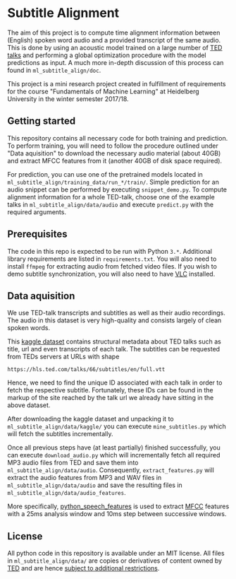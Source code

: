 # Subtitle Alignment

The aim of this project is to compute time alignment information between (English) spoken word audio and a provided transcript of the same audio. This is done by using an acoustic model trained on a large number of [TED talks](https://ted.com) and performing a global optimization procedure with the model predictions as input. A much more in-depth discussion of this process can found in `ml_subtitle_align/doc`.

This project is a mini research project created in fulfillment of requirements for the course "Fundamentals of Machine Learning" at Heidelberg University in the winter semester 2017/18.

## Getting started
This repository contains all necessary code for both training and prediction. To perform training, you will need to follow the procedure outlined under "Data aquisition" to download the necessary audio material (about 40GB) and extract MFCC features from it (another 40GB of disk space required). 

For prediction, you can use one of the pretrained models located in `ml_subtitle_align/training_data/run_*/train/`. Simple prediction for an audio snippet can be performed by executing `snippet_demo.py`. To compute alignment information for a whole TED-talk, choose one of the example talks in `ml_subtitle_align/data/audio` and execute `predict.py` with the required arguments.

## Prerequisites
The code in this repo is expected to be run with Python `3.*`. Additional library requirements are listed in `requirements.txt`. You will also need to install `ffmpeg` for extracting audio from fetched video files.
If you wish to demo subtitle synchronization, you will also need to have [VLC](https://de.wikipedia.org/wiki/VLC_media_player) installed.

## Data aquisition
We use TED-talk transcripts and subtitles as well as their audio recordings. The audio in this dataset is very high-quality and consists largely of clean spoken words.

This [kaggle dataset](https://www.kaggle.com/rounakbanik/ted-talks) contains structural metadata about TED talks such as title, url and even transcripts of each talk. The subtitles can be requested from TEDs servers at URLs with shape

`https://hls.ted.com/talks/66/subtitles/en/full.vtt`

Hence, we need to find the unique ID associated with each talk in order to fetch the respective subtitle. Fortunately, these IDs can be found in the markup of the site reached by the talk url we already have sitting in the above dataset.

After downloading the kaggle dataset and unpacking it to `ml_subtitle_align/data/kaggle/` you can execute `mine_subtitles.py` which will fetch the subtitles incrementally.

Once all previous steps have (at least partially) finished successfully, you can execute `download_audio.py` which will incrementally fetch all required MP3 audio files from TED and save them into `ml_subtitle_align/data/audio`. Consequently, `extract_features.py` will extract the audio features from MP3 and WAV files in `ml_subtitle_align/data/audio` and save the resulting files in `ml_subtitle_align/data/audio_features`.

More specifically, [python_speech_features](https://github.com/jameslyons/python_speech_features) is used to extract [MFCC](https://de.wikipedia.org/wiki/Mel_Frequency_Cepstral_Coefficients) features with a 25ms analysis window and 10ms step between successive windows.

## License
All python code in this repository is available under an MIT license. All files in `ml_subtitle_align/data/` are copies or derivatives of content owned by [TED](https://www.ted.com) and are hence [subject to additional restrictions](https://www.ted.com/about/our-organization/our-policies-terms/ted-talks-usage-policy).